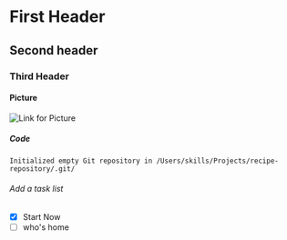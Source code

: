 # First Header
## Second header
### Third Header

#### Picture
![Link for Picture](https://camo.githubusercontent.com/fd4b481746fdc3fa572431efa66a5e9e2eb8e6d80b06565ba1ed1a50d54925e7/68747470733a2f2f6f63746f6465782e6769746875622e636f6d2f696d616765732f79616b746f6361742e706e67)

##### Code
``` $ git init
Initialized empty Git repository in /Users/skills/Projects/recipe-repository/.git/
```

###### Add a task list
- [x] Start Now
- [ ] who's home

<!--Headers here-->
